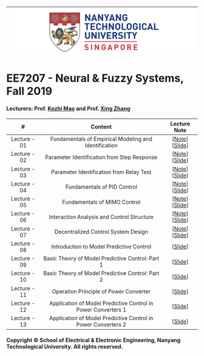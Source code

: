 |![image](https://github.com/NTU-CCA/EE7207/blob/master/logo.png)|
|---|
# EE7207 - Neural & Fuzzy Systems, Fall 2019 </center>

#### Lecturers: Prof. [Kezhi Mao](http://research.ntu.edu.sg/expertise/academicprofile/Pages/StaffProfile.aspx?ST_EMAILID=EWJCAI) and Prof. [Xing Zhang](https://xinzhangee.wixsite.com/mysite)

|#|Content|Lecture Note
|:---:|:---:|:---:|
|Lecture - 01|Fundamentals of Empirical Modeling and Identification|[[Note](https://github.com/NTU-CCA/EE6225/blob/master/Lecture%20Notes/Chapter%201%20idntfundm.pdf)] [[Slide](https://github.com/NTU-CCA/EE6225/blob/master/Slides/Chapter%201%20identifunda.ppt)]|
|Lecture - 02|Parameter Identification from Step Response|[[Note](https://github.com/NTU-CCA/EE6225/blob/master/Lecture%20Notes/Chapter%202%20identfstep.pdf)] [[Slide](https://github.com/NTU-CCA/EE6225/blob/master/Slides/Chapter%202%20identistep.ppt)]|
|Lecture - 03|Parameter Identification from Relay Test|[[Note](https://github.com/NTU-CCA/EE6225/blob/master/Lecture%20Notes/Chapter%203%20identifrelay.pdf)] [[Slide](https://github.com/NTU-CCA/EE6225/blob/master/Slides/Chapter%203%20identirelay.ppt)]|
|Lecture - 04|Fundamentals of PID Control|[[Note](https://github.com/NTU-CCA/EE6225/blob/master/Lecture%20Notes/Chapter%204%20Fundamentals%20of%20PID%20Control%20.pdf)] [[Slide](https://github.com/NTU-CCA/EE6225/blob/master/Slides/Chapter%204%20Fundamental%20of%20PID%20Control.ppt)]|
|Lecture - 05|Fundamentals of MIMO Control|[[Note](https://github.com/NTU-CCA/EE6225/blob/master/Lecture%20Notes/Chapter%205%20Fundamentals%20of%20MIMO%20Control.pdf)] [[Slide](https://github.com/NTU-CCA/EE6225/blob/master/Slides/Chapter%205%20Fundamentals%20of%20MIMO%20Control.ppt)]|
|Lecture - 06|Interaction Analysis and Control Structure|[[Note](https://github.com/NTU-CCA/EE6225/blob/master/Lecture%20Notes/Chapter%206%20Interaction%20Analysis%20and%20Loop%20Pairing.pdf)] [[Slide](https://github.com/NTU-CCA/EE6225/blob/master/Slides/Chapter%206%20Interaction%20Analysis%20and%20Loop%20Pairing.ppt)]|
|Lecture - 07|Decentralized Control System Design|[[Note](https://github.com/NTU-CCA/EE6225/blob/master/Lecture%20Notes/Chapter%207%20Decentralized%20Control.pdf)] [[Slide](https://github.com/NTU-CCA/EE6225/blob/master/Slides/Chapter%207%20Decentralized%20Control.ppt)]|
|Lecture - 08|Introduction to Model Predictive Control|[[Slide](https://github.com/NTU-CCA/EE6225/blob/master/Lecture%20Notes/EE6225_PartII_C1_10_10_2019.pdf)]|
|Lecture - 09|Basic Theory of Model Predictive Control: Part 1|[[Slide](https://github.com/NTU-CCA/EE6225/blob/master/Lecture%20Notes/EE6225_PartII_C2_17_10_2019.pdf)]|
|Lecture - 10|Basic Theory of Model Predictive Control: Part 2|[[Slide](https://github.com/NTU-CCA/EE6225/blob/master/Lecture%20Notes/EE6225_PartII_C3_24_10_2019.pdf)]|
|Lecture - 11|Operation Principle of Power Converter|[[Slide](https://github.com/NTU-CCA/EE6225/blob/master/Lecture%20Notes/EE6225_PartII_C4_31_10_2019.pdf)]|
|Lecture - 12|Application of Model Predictive Control in Power Converters 1|[[Slide](https://github.com/NTU-CCA/EE6225/blob/master/Lecture%20Notes/EE6225_PartII_C5_07_11_2019.pdf)]|
|Lecture - 13|Application of Model Predictive Control in Power Converters 2|[[Slide](https://github.com/NTU-CCA/EE6225/blob/master/Lecture%20Notes/EE6225_PartII_C6_15_11_2019.pdf)]|

#### Copyright © School of Electrical & Electronic Engineering, Nanyang Technological University. All rights reserved.
